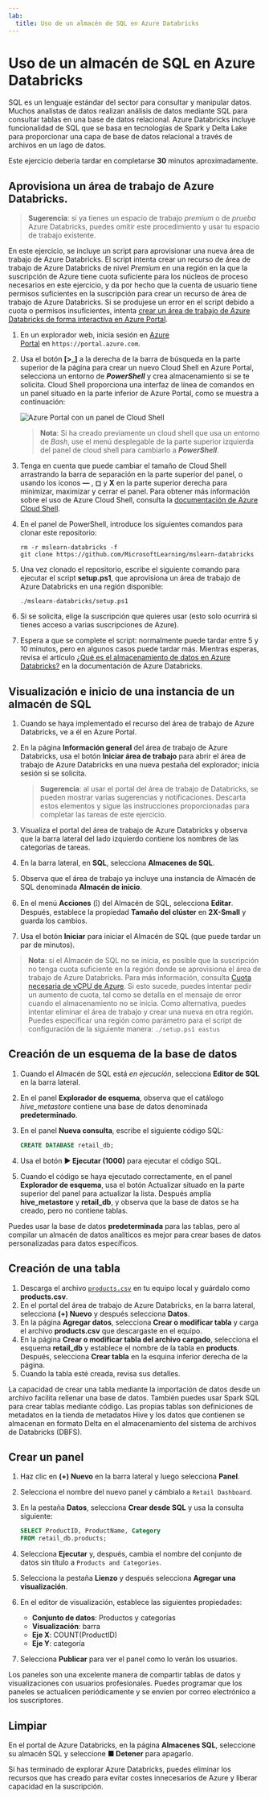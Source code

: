 ```yaml
---
lab:
  title: Uso de un almacén de SQL en Azure Databricks
---
```


# Uso de un almacén de SQL en Azure Databricks

SQL es un lenguaje estándar del sector para consultar y manipular datos. Muchos analistas de datos realizan análisis de datos mediante SQL para consultar tablas en una base de datos relacional. Azure Databricks incluye funcionalidad de SQL que se basa en tecnologías de Spark y Delta Lake para proporcionar una capa de base de datos relacional a través de archivos en un lago de datos.

Este ejercicio debería tardar en completarse **30** minutos aproximadamente.

## Aprovisiona un área de trabajo de Azure Databricks.

> **Sugerencia**: si ya tienes un espacio de trabajo *premium* o de *prueba* Azure Databricks, puedes omitir este procedimiento y usar tu espacio de trabajo existente.

En este ejercicio, se incluye un script para aprovisionar una nueva área de trabajo de Azure Databricks. El script intenta crear un recurso de área de trabajo de Azure Databricks de nivel *Premium* en una región en la que la suscripción de Azure tiene cuota suficiente para los núcleos de proceso necesarios en este ejercicio, y da por hecho que la cuenta de usuario tiene permisos suficientes en la suscripción para crear un recurso de área de trabajo de Azure Databricks. Si se produjese un error en el script debido a cuota o permisos insuficientes, intenta [crear un área de trabajo de Azure Databricks de forma interactiva en Azure Portal](https://learn.microsoft.com/azure/databricks/getting-started/#--create-an-azure-databricks-workspace).

1. En un explorador web, inicia sesión en [Azure Portal](https://portal.azure.com) en `https://portal.azure.com`.
2. Usa el botón **[\>_]** a la derecha de la barra de búsqueda en la parte superior de la página para crear un nuevo Cloud Shell en Azure Portal, selecciona un entorno de ***PowerShell*** y crea almacenamiento si se te solicita. Cloud Shell proporciona una interfaz de línea de comandos en un panel situado en la parte inferior de Azure Portal, como se muestra a continuación:

    ![Azure Portal con un panel de Cloud Shell](./images/cloud-shell.png)

    > **Nota**: Si ha creado previamente un cloud shell que usa un entorno de *Bash*, use el menú desplegable de la parte superior izquierda del panel de cloud shell para cambiarlo a ***PowerShell***.

3. Tenga en cuenta que puede cambiar el tamaño de Cloud Shell arrastrando la barra de separación en la parte superior del panel, o usando los iconos **&#8212;** , **&#9723;** y **X** en la parte superior derecha para minimizar, maximizar y cerrar el panel. Para obtener más información sobre el uso de Azure Cloud Shell, consulta la [documentación de Azure Cloud Shell](https://docs.microsoft.com/azure/cloud-shell/overview).

4. En el panel de PowerShell, introduce los siguientes comandos para clonar este repositorio:

    ```
    rm -r mslearn-databricks -f
    git clone https://github.com/MicrosoftLearning/mslearn-databricks
    ```

5. Una vez clonado el repositorio, escribe el siguiente comando para ejecutar el script **setup.ps1**, que aprovisiona un área de trabajo de Azure Databricks en una región disponible:

    ```
    ./mslearn-databricks/setup.ps1
    ```

6. Si se solicita, elige la suscripción que quieres usar (esto solo ocurrirá si tienes acceso a varias suscripciones de Azure).
7. Espera a que se complete el script: normalmente puede tardar entre 5 y 10 minutos, pero en algunos casos puede tardar más. Mientras esperas, revisa el artículo [¿Qué es el almacenamiento de datos en Azure Databricks?](https://learn.microsoft.com/azure/databricks/sql/) en la documentación de Azure Databricks.

## Visualización e inicio de una instancia de un almacén de SQL

1. Cuando se haya implementado el recurso del área de trabajo de Azure Databricks, ve a él en Azure Portal.
1. En la página **Información general** del área de trabajo de Azure Databricks, usa el botón **Iniciar área de trabajo** para abrir el área de trabajo de Azure Databricks en una nueva pestaña del explorador; inicia sesión si se solicita.

    > **Sugerencia**: al usar el portal del área de trabajo de Databricks, se pueden mostrar varias sugerencias y notificaciones. Descarta estos elementos y sigue las instrucciones proporcionadas para completar las tareas de este ejercicio.

1. Visualiza el portal del área de trabajo de Azure Databricks y observa que la barra lateral del lado izquierdo contiene los nombres de las categorías de tareas.
1. En la barra lateral, en **SQL**, selecciona **Almacenes de SQL**.
1. Observa que el área de trabajo ya incluye una instancia de Almacén de SQL denominada **Almacén de inicio**.
1. En el menú **Acciones** (**⁝**) del Almacén de SQL, selecciona **Editar**. Después, establece la propiedad **Tamaño del clúster** en **2X-Small** y guarda los cambios.
1. Usa el botón **Iniciar** para iniciar el Almacén de SQL (que puede tardar un par de minutos).

> **Nota**: si el Almacén de SQL no se inicia, es posible que la suscripción no tenga cuota suficiente en la región donde se aprovisiona el área de trabajo de Azure Databricks. Para más información, consulta [Cuota necesaria de vCPU de Azure](https://docs.microsoft.com/azure/databricks/sql/admin/sql-endpoints#required-azure-vcpu-quota). Si esto sucede, puedes intentar pedir un aumento de cuota, tal como se detalla en el mensaje de error cuando el almacenamiento no se inicia. Como alternativa, puedes intentar eliminar el área de trabajo y crear una nueva en otra región. Puedes especificar una región como parámetro para el script de configuración de la siguiente manera: `./setup.ps1 eastus`

## Creación de un esquema de la base de datos

1. Cuando el Almacén de SQL está *en ejecución*, selecciona **Editor de SQL** en la barra lateral.
2. En el panel **Explorador de esquema**, observa que el catálogo *hive_metastore* contiene una base de datos denominada **predeterminado**.
3. En el panel **Nueva consulta**, escribe el siguiente código SQL:

    ```sql
   CREATE DATABASE retail_db;
    ```

4. Usa el botón **► Ejecutar (1000)** para ejecutar el código SQL.
5. Cuando el código se haya ejecutado correctamente, en el panel **Explorador de esquema**, usa el botón Actualizar situado en la parte superior del panel para actualizar la lista. Después amplía **hive_metastore** y **retail_db**, y observa que la base de datos se ha creado, pero no contiene tablas.

Puedes usar la base de datos **predeterminada** para las tablas, pero al compilar un almacén de datos analíticos es mejor para crear bases de datos personalizadas para datos específicos.

## Creación de una tabla

1. Descarga el archivo [`products.csv`](https://raw.githubusercontent.com/MicrosoftLearning/mslearn-databricks/main/data/products.csv) en tu equipo local y guárdalo como **products.csv**.
1. En el portal del área de trabajo de Azure Databricks, en la barra lateral, selecciona **(+) Nuevo** y después selecciona **Datos**.
1. En la página **Agregar datos**, selecciona **Crear o modificar tabla** y carga el archivo **products.csv** que descargaste en el equipo.
1. En la página **Crear o modificar tabla del archivo cargado**, selecciona el esquema **retail_db** y establece el nombre de la tabla en **products**. Después, selecciona **Crear tabla** en la esquina inferior derecha de la página.
1. Cuando la tabla esté creada, revisa sus detalles.

La capacidad de crear una tabla mediante la importación de datos desde un archivo facilita rellenar una base de datos. También puedes usar Spark SQL para crear tablas mediante código. Las propias tablas son definiciones de metadatos en la tienda de metadatos Hive y los datos que contienen se almacenan en formato Delta en el almacenamiento del sistema de archivos de Databricks (DBFS).

## Crear un panel

1. Haz clic en **(+) Nuevo** en la barra lateral y luego selecciona **Panel**.
2. Selecciona el nombre del nuevo panel y cámbialo a `Retail Dashboard`.
3. En la pestaña **Datos**, selecciona **Crear desde SQL** y usa la consulta siguiente:

    ```sql
   SELECT ProductID, ProductName, Category
   FROM retail_db.products; 
    ```

4. Selecciona **Ejecutar** y, después, cambia el nombre del conjunto de datos sin título a `Products and Categories`.
5. Selecciona la pestaña **Lienzo** y después selecciona **Agregar una visualización**.
6. En el editor de visualización, establece las siguientes propiedades:
    
    - **Conjunto de datos**: Productos y categorías
    - **Visualización**: barra
    - **Eje X**: COUNT(ProductID)
    - **Eje Y**: categoría

7. Selecciona **Publicar** para ver el panel como lo verán los usuarios.

Los paneles son una excelente manera de compartir tablas de datos y visualizaciones con usuarios profesionales. Puedes programar que los paneles se actualicen periódicamente y se envíen por correo electrónico a los suscriptores.

## Limpiar

En el portal de Azure Databricks, en la página **Almacenes SQL**, seleccione su almacén SQL y seleccione **&#9632; Detener** para apagarlo.

Si has terminado de explorar Azure Databricks, puedes eliminar los recursos que has creado para evitar costes innecesarios de Azure y liberar capacidad en la suscripción.

